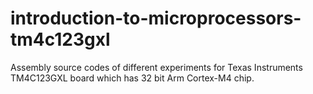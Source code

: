 # introduction-to-microprocessors-tm4c123gxl
Assembly source codes of different experiments for Texas Instruments TM4C123GXL board which has 32 bit Arm Cortex-M4 chip.
